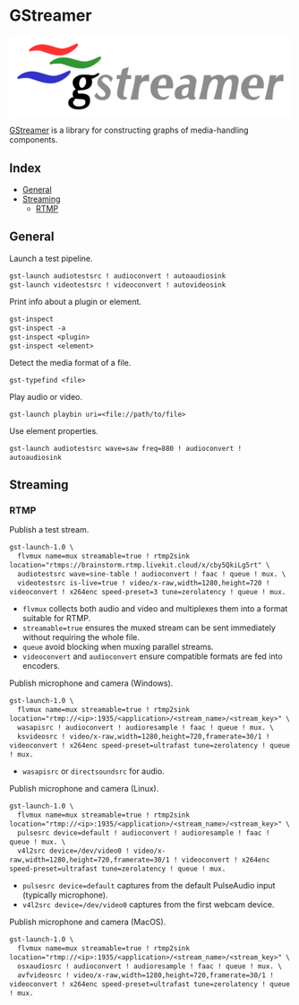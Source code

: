 # GStreamer

<p align="center"><img align="center" src="assets/gstreamer.svg"></p>

[GStreamer](https://gstreamer.freedesktop.org/) is a library for constructing graphs of media-handling components.

## Index

* [General](#general)
* [Streaming](#streaming)
  * [RTMP](#rtmp)

## General

Launch a test pipeline.
```
gst-launch audiotestsrc ! audioconvert ! autoaudiosink
gst-launch videotestsrc ! videoconvert ! autovideosink
```

Print info about a plugin or element.
```
gst-inspect
gst-inspect -a
gst-inspect <plugin>
gst-inspect <element>
```

Detect the media format of a file.
```
gst-typefind <file>
```

Play audio or video.
```
gst-launch playbin uri=<file://path/to/file>
```

Use element properties.
```
gst-launch audiotestsrc wave=saw freq=880 ! audioconvert ! autoaudiosink
```

## Streaming

### RTMP

Publish a test stream.
```
gst-launch-1.0 \
  flvmux name=mux streamable=true ! rtmp2sink location="rtmps://brainstorm.rtmp.livekit.cloud/x/cby5QkiLg5rt" \
  audiotestsrc wave=sine-table ! audioconvert ! faac ! queue ! mux. \
  videotestsrc is-live=true ! video/x-raw,width=1280,height=720 ! videoconvert ! x264enc speed-preset=3 tune=zerolatency ! queue ! mux.
```
* `flvmux` collects both audio and video and multiplexes them into a format suitable for RTMP.
* `streamable=true` ensures the muxed stream can be sent immediately without requiring the whole file.
* `queue` avoid blocking when muxing parallel streams.
* `videoconvert` and `audioconvert` ensure compatible formats are fed into encoders.

Publish microphone and camera (Windows).
```
gst-launch-1.0 \
  flvmux name=mux streamable=true ! rtmp2sink location="rtmp://<ip>:1935/<application>/<stream_name>/<stream_key>" \
  wasapisrc ! audioconvert ! audioresample ! faac ! queue ! mux. \
  ksvideosrc ! video/x-raw,width=1280,height=720,framerate=30/1 ! videoconvert ! x264enc speed-preset=ultrafast tune=zerolatency ! queue ! mux.
```
* `wasapisrc` or `directsoundsrc` for audio.

Publish microphone and camera (Linux).
```
gst-launch-1.0 \
  flvmux name=mux streamable=true ! rtmp2sink location="rtmp://<ip>:1935/<application>/<stream_name>/<stream_key>" \
  pulsesrc device=default ! audioconvert ! audioresample ! faac ! queue ! mux. \
  v4l2src device=/dev/video0 ! video/x-raw,width=1280,height=720,framerate=30/1 ! videoconvert ! x264enc speed-preset=ultrafast tune=zerolatency ! queue ! mux.
```
* `pulsesrc device=default` captures from the default PulseAudio input (typically microphone).
* `v4l2src device=/dev/video0` captures from the first webcam device.

Publish microphone and camera (MacOS).
```
gst-launch-1.0 \
  flvmux name=mux streamable=true ! rtmp2sink location="rtmp://<ip>:1935/<application>/<stream_name>/<stream_key>" \
  osxaudiosrc ! audioconvert ! audioresample ! faac ! queue ! mux. \
  avfvideosrc ! video/x-raw,width=1280,height=720,framerate=30/1 ! videoconvert ! x264enc speed-preset=ultrafast tune=zerolatency ! queue ! mux.
```

